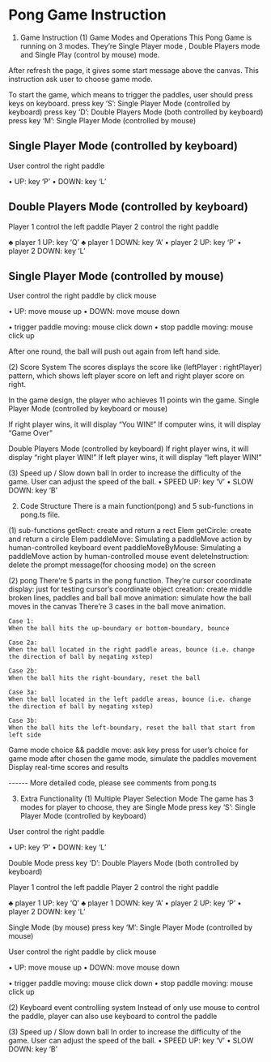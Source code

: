 #     Pong Game Instruction


1.	Game Instruction
(1)	Game Modes and Operations
This Pong Game is running on 3 modes. They’re Single Player mode , Double Players mode and Single Play (control by mouse) mode.

After refresh the page, it gives some start message above the canvas. This instruction ask user to choose game mode.

To start the game, which means to trigger the paddles, user should press keys on keyboard.
	press key ‘S’: Single Player Mode (controlled by keyboard)
	press key ‘D’: Double Players Mode (both controlled by keyboard)
	press key ‘M’: Single Player Mode (controlled by mouse)

## Single Player Mode (controlled by keyboard)
User control the right paddle 

•	UP: key ‘P’
•	DOWN: key ‘L’ 

## Double Players Mode (controlled by keyboard)
Player 1 control the left paddle 
Player 2 control the right paddle 

♣	player 1 UP: key ‘Q’
♣	player 1 DOWN: key ‘A’
•	player 2 UP: key ‘P’
•	player 2 DOWN: key ‘L’ 

## Single Player Mode (controlled by mouse)
User control the right paddle by click mouse 

•	UP: move mouse up
•	DOWN: move mouse down

•	trigger paddle moving: mouse click down
•	stop paddle moving: mouse click up


After one round, the ball will push out again from left hand side.



(2)	Score System
The scores displays the score like (leftPlayer : rightPlayer) pattern, which shows left player score on left and right player score on right.

In the game design, the player who achieves 11 points win the game.
 Single Player Mode (controlled by keyboard or mouse)

If right player wins, it will display “You WIN!”
If computer wins, it will display “Game Over”

 Double Players Mode (controlled by keyboard)
If right player wins, it will display “right player WIN!”
If left player wins, it will display “left player WIN!”

(3)	Speed up / Slow down ball
In order to increase the difficulty of the game. User can adjust the speed of the ball.
•	SPEED UP: key ‘V’
•	SLOW DOWN: key ‘B’ 





2.	Code Structure
There is a main function(pong) and 5 sub-functions in pong.ts file.

(1)	sub-functions
 getRect: create and return a rect Elem
 getCircle: create and return a circle Elem
 paddleMove: Simulating a paddleMove action by human-controlled keyboard event
 paddleMoveByMouse: Simulating a paddleMove action by human-controlled mouse event
 deleteInstruction: delete the prompt message(for choosing mode) on the screen

(2)	pong
There’re 5 parts in the pong function. They’re
 cursor coordinate display: just for testing cursor’s coordinate 
 object creation: create middle broken lines, paddles and ball
 ball move animation: 
simulate how the ball moves in the canvas
There’re 3 cases in the ball move animation.

```
Case 1: 
When the ball hits the up-boundary or bottom-boundary, bounce

Case 2a: 
When the ball located in the right paddle areas, bounce (i.e. change the direction of ball by negating xstep)

Case 2b: 
When the ball hits the right-boundary, reset the ball

Case 3a: 
When the ball located in the left paddle areas, bounce (i.e. change the direction of ball by negating xstep)

Case 3b: 
When the ball hits the left-boundary, reset the ball that start from left side
```

 Game mode choice && paddle move: 
ask key press for user’s choice for game mode
after chosen the game mode, simulate the paddles movement
	        Display real-time scores and results

------ More detailed code, please see comments from pong.ts
	
3.	Extra Functionality
(1)	Multiple Player Selection Mode
The game has 3 modes for player to choose, they are
 Single Mode
press key ‘S’: Single Player Mode (controlled by keyboard)

User control the right paddle 

•	UP: key ‘P’
•	DOWN: key ‘L’ 


 Double Mode
press key ‘D’: Double Players Mode (both controlled by keyboard)

Player 1 control the left paddle 
Player 2 control the right paddle 

♣	player 1 UP: key ‘Q’
♣	player 1 DOWN: key ‘A’
•	player 2 UP: key ‘P’
•	player 2 DOWN: key ‘L’ 


 Single Mode (by mouse)
press key ‘M’: Single Player Mode (controlled by mouse)

User control the right paddle by click mouse 

•	UP: move mouse up
•	DOWN: move mouse down

•	trigger paddle moving: mouse click down
•	stop paddle moving: mouse click up


(2)	Keyboard event controlling system
Instead of only use mouse to control the paddle, player can also use keyboard to control the paddle

(3)	Speed up / Slow down ball
In order to increase the difficulty of the game. User can adjust the speed of the ball.
•	SPEED UP: key ‘V’
•	SLOW DOWN: key ‘B’ 

